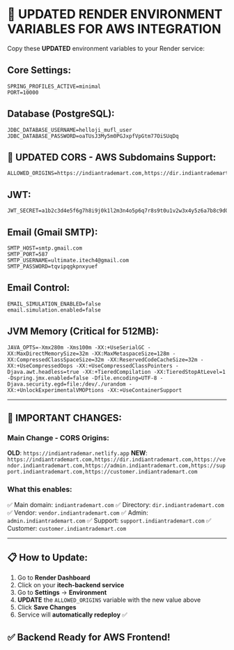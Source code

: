 # 🚀 UPDATED RENDER ENVIRONMENT VARIABLES FOR AWS INTEGRATION

Copy these **UPDATED** environment variables to your Render service:

## Core Settings:
```
SPRING_PROFILES_ACTIVE=minimal
PORT=10000
```

## Database (PostgreSQL):
```
JDBC_DATABASE_USERNAME=helloji_mufl_user
JDBC_DATABASE_PASSWORD=oaTUsJ3My5m0PGJxpfVpGtm77OiSUqDq
```

## 🔄 **UPDATED CORS - AWS Subdomains Support:**
```
ALLOWED_ORIGINS=https://indiantrademart.com,https://dir.indiantrademart.com,https://vendor.indiantrademart.com,https://admin.indiantrademart.com,https://support.indiantrademart.com,https://customer.indiantrademart.com
```

## JWT:
```
JWT_SECRET=a1b2c3d4e5f6g7h8i9j0k1l2m3n4o5p6q7r8s9t0u1v2w3x4y5z6a7b8c9d0e1f2g3h4i5j6k7l8m9n0
```

## Email (Gmail SMTP):
```
SMTP_HOST=smtp.gmail.com
SMTP_PORT=587
SMTP_USERNAME=ultimate.itech4@gmail.com
SMTP_PASSWORD=tqvipqgkpnxyuef
```

## Email Control:
```
EMAIL_SIMULATION_ENABLED=false
email.simulation.enabled=false
```

## JVM Memory (Critical for 512MB):
```
JAVA_OPTS=-Xmx280m -Xms100m -XX:+UseSerialGC -XX:MaxDirectMemorySize=32m -XX:MaxMetaspaceSize=128m -XX:CompressedClassSpaceSize=32m -XX:ReservedCodeCacheSize=32m -XX:+UseCompressedOops -XX:+UseCompressedClassPointers -Djava.awt.headless=true -XX:+TieredCompilation -XX:TieredStopAtLevel=1 -Dspring.jmx.enabled=false -Dfile.encoding=UTF-8 -Djava.security.egd=file:/dev/./urandom -XX:+UnlockExperimentalVMOPtions -XX:+UseContainerSupport
```

---

## 🚨 **IMPORTANT CHANGES:**

### **Main Change - CORS Origins:**
**OLD**: `https://indiantrademar.netlify.app` 
**NEW**: `https://indiantrademart.com,https://dir.indiantrademart.com,https://vendor.indiantrademart.com,https://admin.indiantrademart.com,https://support.indiantrademart.com,https://customer.indiantrademart.com`

### **What this enables:**
✅ Main domain: `indiantrademart.com`
✅ Directory: `dir.indiantrademart.com` 
✅ Vendor: `vendor.indiantrademart.com`
✅ Admin: `admin.indiantrademart.com` 
✅ Support: `support.indiantrademart.com`
✅ Customer: `customer.indiantrademart.com`

---

## 📋 **How to Update:**

1. Go to **Render Dashboard**
2. Click on your **itech-backend service**
3. Go to **Settings** → **Environment** 
4. **UPDATE** the `ALLOWED_ORIGINS` variable with the new value above
5. Click **Save Changes**
6. Service will **automatically redeploy** ✅

## ✅ **Backend Ready for AWS Frontend!**
